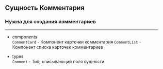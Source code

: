 ## Сущность Комментария

### Нужна для создания комментариев

---

- components  
  `CommentCard` - Компонент карточки комментария
  `CommentList` - Компонент списка карточек комментариев

- types  
   `Comment` - Тип, описывающий поля сущности
